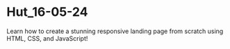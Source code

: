 # Hut_16-05-24
Learn how to create a stunning responsive landing page from scratch using HTML, CSS, and JavaScript!
